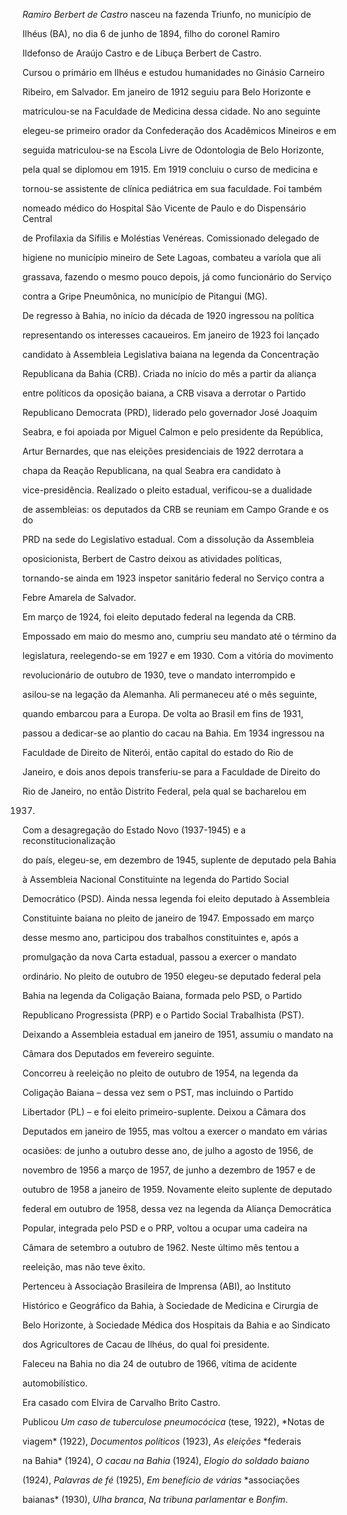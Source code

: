 

*Ramiro Berbert de Castro* nasceu na fazenda Triunfo, no município de

Ilhéus (BA), no dia 6 de junho de 1894, filho do coronel Ramiro

Ildefonso de Araújo Castro e de Libuça Berbert de Castro.



Cursou o primário em Ilhéus e estudou humanidades no Ginásio Carneiro

Ribeiro, em Salvador. Em janeiro de 1912 seguiu para Belo Horizonte e

matriculou-se na Faculdade de Medicina dessa cidade. No ano seguinte

elegeu-se primeiro orador da Confederação dos Acadêmicos Mineiros e em

seguida matriculou-se na Escola Livre de Odontologia de Belo Horizonte,

pela qual se diplomou em 1915. Em 1919 concluiu o curso de medicina e

tornou-se assistente de clínica pediátrica em sua faculdade. Foi também

nomeado médico do Hospital São Vicente de Paulo e do Dispensário Central

de Profilaxia da Sífilis e Moléstias Venéreas. Comissionado delegado de

higiene no município mineiro de Sete Lagoas, combateu a varíola que ali

grassava, fazendo o mesmo pouco depois, já como funcionário do Serviço

contra a Gripe Pneumônica, no município de Pitangui (MG).



De regresso à Bahia, no início da década de 1920 ingressou na política

representando os interesses cacaueiros. Em janeiro de 1923 foi lançado

candidato à Assembleia Legislativa baiana na legenda da Concentração

Republicana da Bahia (CRB). Criada no início do mês a partir da aliança

entre políticos da oposição baiana, a CRB visava a derrotar o Partido

Republicano Democrata (PRD), liderado pelo governador José Joaquim

Seabra, e foi apoiada por Miguel Calmon e pelo presidente da República,

Artur Bernardes, que nas eleições presidenciais de 1922 derrotara a

chapa da Reação Republicana, na qual Seabra era candidato à

vice-presidência. Realizado o pleito estadual, verificou-se a dualidade

de assembleias: os deputados da CRB se reuniam em Campo Grande e os do

PRD na sede do Legislativo estadual. Com a dissolução da Assembleia

oposicionista, Berbert de Castro deixou as atividades políticas,

tornando-se ainda em 1923 inspetor sanitário federal no Serviço contra a

Febre Amarela de Salvador.



Em março de 1924, foi eleito deputado federal na legenda da CRB.

Empossado em maio do mesmo ano, cumpriu seu mandato até o término da

legislatura, reelegendo-se em 1927 e em 1930. Com a vitória do movimento

revolucionário de outubro de 1930, teve o mandato interrompido e

asilou-se na legação da Alemanha. Ali permaneceu até o mês seguinte,

quando embarcou para a Europa. De volta ao Brasil em fins de 1931,

passou a dedicar-se ao plantio do cacau na Bahia. Em 1934 ingressou na

Faculdade de Direito de Niterói, então capital do estado do Rio de

Janeiro, e dois anos depois transferiu-se para a Faculdade de Direito do

Rio de Janeiro, no então Distrito Federal, pela qual se bacharelou em

1937.



Com a desagregação do Estado Novo (1937-1945) e a reconstitucionalização

do país, elegeu-se, em dezembro de 1945, suplente de deputado pela Bahia

à Assembleia Nacional Constituinte na legenda do Partido Social

Democrático (PSD). Ainda nessa legenda foi eleito deputado à Assembleia

Constituinte baiana no pleito de janeiro de 1947. Empossado em março

desse mesmo ano, participou dos trabalhos constituintes e, após a

promulgação da nova Carta estadual, passou a exercer o mandato

ordinário. No pleito de outubro de 1950 elegeu-se deputado federal pela

Bahia na legenda da Coligação Baiana, formada pelo PSD, o Partido

Republicano Progressista (PRP) e o Partido Social Trabalhista (PST).

Deixando a Assembleia estadual em janeiro de 1951, assumiu o mandato na

Câmara dos Deputados em fevereiro seguinte.



Concorreu à reeleição no pleito de outubro de 1954, na legenda da

Coligação Baiana – dessa vez sem o PST, mas incluindo o Partido

Libertador (PL) – e foi eleito primeiro-suplente. Deixou a Câmara dos

Deputados em janeiro de 1955, mas voltou a exercer o mandato em várias

ocasiões: de junho a outubro desse ano, de julho a agosto de 1956, de

novembro de 1956 a março de 1957, de junho a dezembro de 1957 e de

outubro de 1958 a janeiro de 1959. Novamente eleito suplente de deputado

federal em outubro de 1958, dessa vez na legenda da Aliança Democrática

Popular, integrada pelo PSD e o PRP, voltou a ocupar uma cadeira na

Câmara de setembro a outubro de 1962. Neste último mês tentou a

reeleição, mas não teve êxito.



Pertenceu à Associação Brasileira de Imprensa (ABI), ao Instituto

Histórico e Geográfico da Bahia, à Sociedade de Medicina e Cirurgia de

Belo Horizonte, à Sociedade Médica dos Hospitais da Bahia e ao Sindicato

dos Agricultores de Cacau de Ilhéus, do qual foi presidente.



Faleceu na Bahia no dia 24 de outubro de 1966, vítima de acidente

automobilístico.



Era casado com Elvira de Carvalho Brito Castro.



Publicou *Um caso de tuberculose pneumocócica* (tese, 1922), *Notas de

viagem* (1922), *Documentos políticos* (1923), *As eleições* *federais

na Bahia* (1924), *O cacau na Bahia* (1924), *Elogio do soldado baiano*

(1924), *Palavras de fé* (1925), *Em benefício de várias* *associações

baianas* (1930), *Ulha branca*, *Na tribuna parlamentar* e *Bonfim*.



